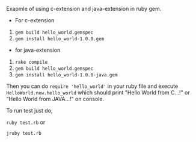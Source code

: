 Exapmle of using c-extension and java-extension in ruby gem.

- For c-extension

1. `gem build hello_world.gemspec`
2. `gem install hello_world-1.0.0.gem`

- for java-extension

1. `rake compile`
1. `gem build hello_world.gemspec`
2. `gem install hello_world-1.0.0-java.gem`


Then you can do `require 'hello_world'` in your ruby file and execute `HelloWorld.new.hello_world` which should print "Hello World from C...!" or "Hello World from JAVA...!" on console.

To run test just do,

`ruby test.rb` or

`jruby test.rb`